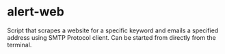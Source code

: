 # alert-web
Script that scrapes a website for a specific keyword and emails a specified address using SMTP Protocol client. Can be started from directly from the terminal.
